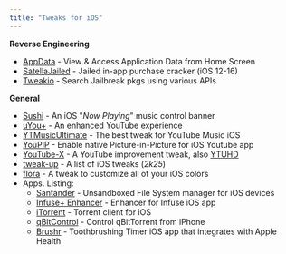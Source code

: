 ```yaml
---
title: "Tweaks for iOS"
---
```


**Reverse Engineering**

* [AppData](https://github.com/FouadRaheb/AppData) - View & Access Application Data from Home Screen
* [SatellaJailed](https://github.com/Paisseon/SatellaJailed) - Jailed in-app purchase cracker (iOS 12-16)
* [Tweakio](https://github.com/SpartacusDev/Tweakio) - Search Jailbreak pkgs using various APIs

**General**

* [Sushi](https://github.com/Skittyblock/Sushi) - An iOS "*Now Playing*"  music control banner
* [uYou+](https://github.com/cameren2k/uYouPlus) - An enhanced YouTube experience 
* [YTMusicUltimate](https://github.com/dayanch96/YTMusicUltimate) - The best tweak for YouTube Music iOS
* [YouPIP](https://github.com/PoomSmart/YouPiP) - Enable native Picture-in-Picture for iOS Youtube app
* [YouTube-X](https://github.com/PoomSmart/YouTube-X) - A YouTube improvement tweak, also [YTUHD](https://github.com/PoomSmart/YTUHD)
* [tweak-up](https://github.com/catdogmat/tweak-up) - A list of iOS tweaks (*2k25*)
* [flora](https://github.com/acquitelol/flora) - A tweak to customize all of your iOS colors
* Apps. Listing:
  * [Santander](https://github.com/NSAntoine/Santander) - Unsandboxed File System manager for iOS devices
  * [Infuse+ Enhancer](https://github.com/dayanch96/InfusePlus) - Enhancer for Infuse iOS app
  * [iTorrent](https://github.com/XITRIX/iTorrent) - Torrent client for iOS
  * [qBitControl](https://github.com/Michael-128/qBitControl) - Control qBitTorrent from iPhone
  * [Brushr](https://github.com/markydoodled/Brushr?tab=readme-ov-file) - Toothbrushing Timer iOS app that integrates with Apple Health
